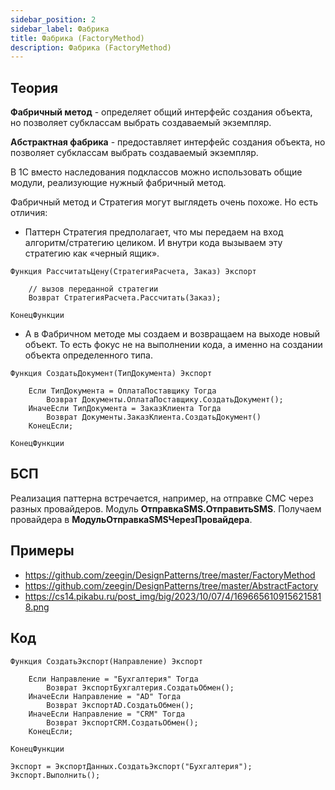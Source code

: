 ```yaml
---
sidebar_position: 2
sidebar_label: Фабрика
title: Фабрика (FactoryMethod)
description: Фабрика (FactoryMethod)
---
```

## Теория
**Фабричный метод** - определяет общий интерфейс создания объекта, но позволяет субклассам выбрать создаваемый экземпляр.

**Абстрактная фабрика** - предоставляет интерфейс создания объекта, но позволяет субклассам выбрать создаваемый экземпляр.

В 1С вместо наследования подклассов можно использовать общие модули, реализующие нужный фабричный метод.

Фабричный метод и Стратегия могут выглядеть очень похоже. Но есть отличия:
 - Паттерн Стратегия предполагает, что мы передаем на вход алгоритм/стратегию целиком. И внутри кода вызываем эту стратегию как «черный ящик».
```  
Функция РассчитатьЦену(СтратегияРасчета, Заказ) Экспорт

    // вызов переданной стратегии 
    Возврат СтратегияРасчета.Рассчитать(Заказ);

КонецФункции
``` 
 - А в Фабричном методе мы создаем и возвращаем на выходе новый объект. То есть фокус не на выполнении кода, а именно на создании объекта определенного типа.
``` 
Функция СоздатьДокумент(ТипДокумента) Экспорт

    Если ТипДокумента = ОплатаПоставщику Тогда
        Возврат Документы.ОплатаПоставщику.СоздатьДокумент();
    ИначеЕсли ТипДокумента = ЗаказКлиента Тогда
        Возврат Документы.ЗаказКлиента.СоздатьДокумент() 
    КонецЕсли;

КонецФункции
```
## БСП
Реализация паттерна встречается, например, на отправке СМС через разных провайдеров. Модуль **ОтправкаSMS.ОтправитьSMS**.
Получаем провайдера в **МодульОтправкаSMSЧерезПровайдера**.

## Примеры
- https://github.com/zeegin/DesignPatterns/tree/master/FactoryMethod
- https://github.com/zeegin/DesignPatterns/tree/master/AbstractFactory
- https://cs14.pikabu.ru/post_img/big/2023/10/07/4/1696656109156215818.png

## Код
```
Функция СоздатьЭкспорт(Направление) Экспорт

    Если Направление = "Бухгалтерия" Тогда
        Возврат ЭкспортБухгалтерия.СоздатьОбмен();
    ИначеЕсли Направление = "AD" Тогда
        Возврат ЭкспортAD.СоздатьОбмен();
    ИначеЕсли Направление = "CRM" Тогда
        Возврат ЭкспортCRM.СоздатьОбмен();
    КонецЕсли;

КонецФункции

Экспорт = ЭкспортДанных.СоздатьЭкспорт("Бухгалтерия");
Экспорт.Выполнить();
```
